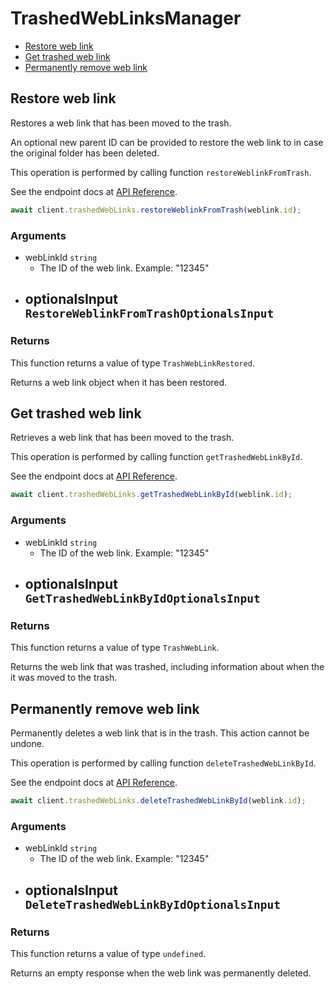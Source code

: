 # TrashedWebLinksManager

- [Restore web link](#restore-web-link)
- [Get trashed web link](#get-trashed-web-link)
- [Permanently remove web link](#permanently-remove-web-link)

## Restore web link

Restores a web link that has been moved to the trash.

An optional new parent ID can be provided to restore the web link to in case
the original folder has been deleted.

This operation is performed by calling function `restoreWeblinkFromTrash`.

See the endpoint docs at
[API Reference](https://developer.box.com/reference/post-web-links-id/).

<!-- sample post_web_links_id -->

```ts
await client.trashedWebLinks.restoreWeblinkFromTrash(weblink.id);
```

### Arguments

- webLinkId `string`
  - The ID of the web link. Example: "12345"
- optionalsInput `RestoreWeblinkFromTrashOptionalsInput`
  -

### Returns

This function returns a value of type `TrashWebLinkRestored`.

Returns a web link object when it has been restored.

## Get trashed web link

Retrieves a web link that has been moved to the trash.

This operation is performed by calling function `getTrashedWebLinkById`.

See the endpoint docs at
[API Reference](https://developer.box.com/reference/get-web-links-id-trash/).

<!-- sample get_web_links_id_trash -->

```ts
await client.trashedWebLinks.getTrashedWebLinkById(weblink.id);
```

### Arguments

- webLinkId `string`
  - The ID of the web link. Example: "12345"
- optionalsInput `GetTrashedWebLinkByIdOptionalsInput`
  -

### Returns

This function returns a value of type `TrashWebLink`.

Returns the web link that was trashed,
including information about when the it
was moved to the trash.

## Permanently remove web link

Permanently deletes a web link that is in the trash.
This action cannot be undone.

This operation is performed by calling function `deleteTrashedWebLinkById`.

See the endpoint docs at
[API Reference](https://developer.box.com/reference/delete-web-links-id-trash/).

<!-- sample delete_web_links_id_trash -->

```ts
await client.trashedWebLinks.deleteTrashedWebLinkById(weblink.id);
```

### Arguments

- webLinkId `string`
  - The ID of the web link. Example: "12345"
- optionalsInput `DeleteTrashedWebLinkByIdOptionalsInput`
  -

### Returns

This function returns a value of type `undefined`.

Returns an empty response when the web link was
permanently deleted.
